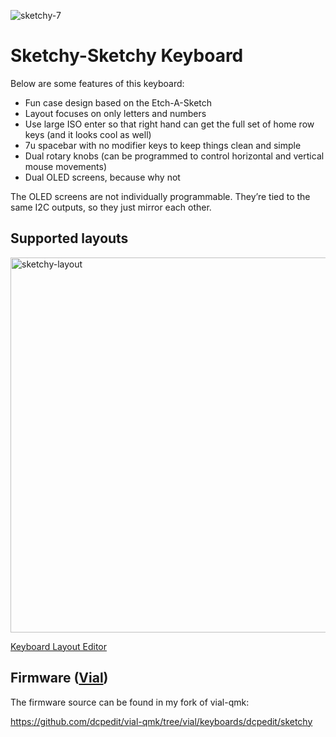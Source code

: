 ![sketchy-7](https://user-images.githubusercontent.com/800930/207947738-b0805c0e-bf81-4e28-bb94-85b2f47825f1.jpg)

# Sketchy-Sketchy Keyboard

Below are some features of this keyboard:

* Fun case design based on the Etch-A-Sketch
* Layout focuses on only letters and numbers
* Use large ISO enter so that right hand can get the full set of home row keys (and it looks cool as well)
* 7u spacebar with no modifier keys to keep things clean and simple
* Dual rotary knobs (can be programmed to control horizontal and vertical mouse movements)
* Dual OLED screens, because why not

The OLED screens are not individually programmable. They’re tied to the same I2C outputs, so they just mirror each other.

## Supported layouts

<img width="600" alt="sketchy-layout" src="https://user-images.githubusercontent.com/800930/207947785-c04679b6-8af0-4c19-ba89-acc0ac384ab6.png">

[Keyboard Layout Editor](http://www.keyboard-layout-editor.com/#/gists/60673d2fd57cbc973ed444a9bf7b8208)

## Firmware ([Vial](https://get.vial.today))

The firmware source can be found in my fork of vial-qmk:

https://github.com/dcpedit/vial-qmk/tree/vial/keyboards/dcpedit/sketchy